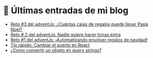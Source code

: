 # 📖 Últimas entradas de mi blog

<!-- BLOG-POST-LIST:START -->
- [Reto #3 del adventJs: ¿Cuántas cajas de regalos puede llevar Papá Noel?](https://dev.to/retronauta/reto-3-del-adventjs-cuantas-cajas-de-regalos-puede-llevar-papa-noel-49a2)
- [Reto # 2 del adventJs: Nadie quiere hacer horas extra](https://dev.to/retronauta/reto-2-nadie-quiere-hacer-horas-extra-5871)
- [Reto #1 del adventJs: ¡Automatizando envolver regalos de navidad!](https://dev.to/retronauta/reto-1-del-adventjs-automatizando-envolver-regalos-de-navidad-1323)
- [Tip rápido: Cambiar el puerto en React](https://dev.to/retronauta/tip-rapido-cambiar-el-puerto-en-react-2jhl)
- [¿Como convertir un objeto en query strings?](https://dev.to/retronauta/como-convertir-un-objeto-en-query-strings-44dg)
<!-- BLOG-POST-LIST:END -->
